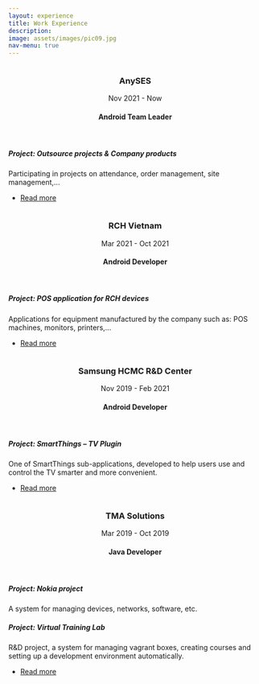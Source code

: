 ```yaml
---
layout: experience
title: Work Experience
description: 
image: assets/images/pic09.jpg
nav-menu: true
---
```


<section id="two" class="spotlights">
	<section>
		<a href="anyses" class="image">
			<img src="{% link assets/images/anyses.webp %}" alt="" data-position="center center" />
		</a>
		<div class="content">
			<div class="inner">
				<header class="major">
					<h3>AnySES</h3>Nov 2021 - Now
                    <h4>Android Team Leader</h4>
				</header>
                <h5>Project: Outsource projects & Company products</h5>
				<p>
                    Participating in projects on attendance, order management, site management,...
                </p>
				<ul class="actions">
					<li><a href="anyses" class="button">Read more</a></li>
				</ul>
			</div>
		</div>
	</section>
	<section>
		<a href="rch" class="image">
			<img src="{% link assets/images/rch.webp %}" alt="" data-position="top center" />
		</a>
		<div class="content">
			<div class="inner">
				<header class="major">
					<h3>RCH Vietnam</h3>Mar 2021 - Oct 2021 
                    <h4>Android Developer</h4>
				</header>
                <h5>Project: POS application for RCH devices</h5>
				<p>
                    Applications for equipment manufactured by the company such as: POS machines, monitors, printers,...
                </p>
				<ul class="actions">
					<li><a href="rch" class="button">Read more</a></li>
				</ul>
			</div>
		</div>
	</section>
	<section>
		<a href="samsung" class="image">
			<img src="{% link assets/images/samsung.webp %}" alt="" data-position="25% 25%" />
		</a>
		<div class="content">
			<div class="inner">
				<header class="major">
					<h3>Samsung HCMC R&D Center</h3>Nov 2019 - Feb 2021
                    <h4>Android Developer</h4>
				</header>
                <h5>Project: SmartThings – TV Plugin</h5>
				<p>
                    One of SmartThings sub-applications, developed to help users use and control the TV smarter and more convenient.
                </p>
				<ul class="actions">
					<li><a href="samsung" class="button">Read more</a></li>
				</ul>
			</div>
		</div>
	</section>
    <section>
		<a href="tma" class="image">
			<img src="{% link assets/images/tma.webp %}" alt="" data-position="25% 25%" />
		</a>
		<div class="content">
			<div class="inner">
				<header class="major">
					<h3>TMA Solutions</h3>Mar 2019 - Oct 2019 
                    <h4>Java Developer</h4>
				</header>
                <h5>Project: Nokia project</h5>
				<p>A system for managing devices, networks, software, etc.</p>
                <h5>Project: Virtual Training Lab</h5>
                <p>
                    R&D project, a system for managing vagrant boxes, creating courses and setting up a development environment automatically.
                </p>
				<ul class="actions">
					<li><a href="tma" class="button">Read more</a></li>
				</ul>
			</div>
		</div>
	</section>
</section>